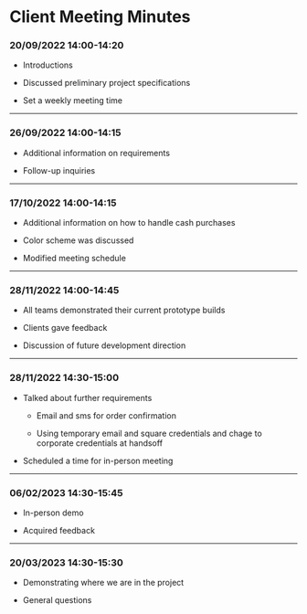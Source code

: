 
 # Client Meeting Minutes

 ### **20/09/2022  14:00-14:20**

- Introductions

- Discussed preliminary project specifications

- Set a weekly meeting time

---

 ### **26/09/2022  14:00-14:15**

- Additional information on requirements

- Follow-up inquiries

---

 ### **17/10/2022  14:00-14:15**

- Additional information on how to handle cash purchases

- Color scheme was discussed

- Modified meeting schedule

---

 ### **28/11/2022  14:00-14:45**

- All teams demonstrated their current prototype builds

- Clients gave feedback

- Discussion of future development direction

---

 ### **28/11/2022  14:30-15:00**

- Talked about further requirements

  - Email and sms for order confirmation

  - Using temporary email and square credentials and
    chage to corporate credentials at handsoff

- Scheduled a time for in-person meeting

---

 ### **06/02/2023  14:30-15:45**

- In-person demo

- Acquired feedback

---

 ### **20/03/2023  14:30-15:30**

- Demonstrating where we are in the project

- General questions
